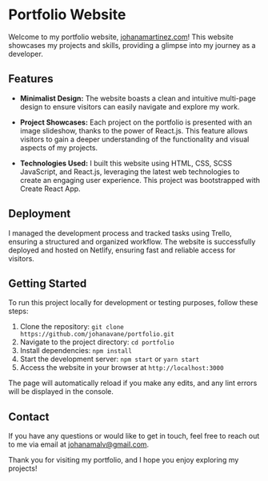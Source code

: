 # Portfolio Website

Welcome to my portfolio website, [johanamartinez.com](https://www.johanamartinez.com)! This website showcases my projects and skills, providing a glimpse into my journey as a developer.

## Features

- **Minimalist Design:** The website boasts a clean and intuitive multi-page design to ensure visitors can easily navigate and explore my work.

- **Project Showcases:** Each project on the portfolio is presented with an image slideshow, thanks to the power of React.js. This feature allows visitors to gain a deeper understanding of the functionality and visual aspects of my projects.

- **Technologies Used:** I built this website using HTML, CSS, SCSS JavaScript, and React.js, leveraging the latest web technologies to create an engaging user experience. This project was bootstrapped with Create React App.

## Deployment

I managed the development process and tracked tasks using Trello, ensuring a structured and organized workflow. The website is successfully deployed and hosted on Netlify, ensuring fast and reliable access for visitors.

## Getting Started

To run this project locally for development or testing purposes, follow these steps:

1. Clone the repository: `git clone https://github.com/johanavane/portfolio.git`
2. Navigate to the project directory: `cd portfolio`
3. Install dependencies: `npm install`
4. Start the development server: `npm start` or `yarn start`
5. Access the website in your browser at `http://localhost:3000`

The page will automatically reload if you make any edits, and any lint errors will be displayed in the console.

## Contact

If you have any questions or would like to get in touch, feel free to reach out to me via email at [johanamalv@gmail.com](mailto:johanamalv@gmail.com).

Thank you for visiting my portfolio, and I hope you enjoy exploring my projects!


